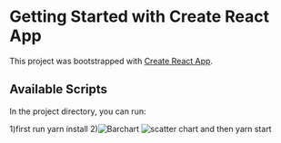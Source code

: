# Getting Started with Create React App

This project was bootstrapped with [Create React App](https://github.com/facebook/create-react-app).

## Available Scripts

In the project directory, you can run:

1)first run yarn install
2)![Barchart](https://user-images.githubusercontent.com/89218419/218977097-5e767c79-37b7-4748-8e1e-2fe2b799ad2a.PNG)
![scatter chart](https://user-images.githubusercontent.com/89218419/218977103-cd943619-c3e1-43eb-aa49-a2eb01542fa9.PNG)
and then yarn start
